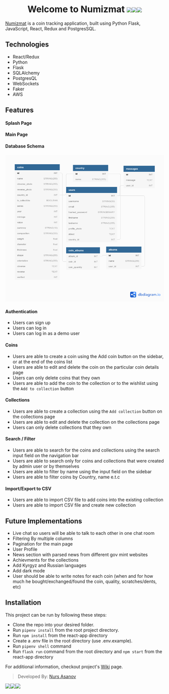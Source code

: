 <div align="center">
   <h1>Welcome to Numizmat <img src="https://media.giphy.com/media/njON3jEmTYHEfRbfsk/giphy.gif" width="25px"><img src="https://media.giphy.com/media/njON3jEmTYHEfRbfsk/giphy.gif" width="25px"><img src="https://media.giphy.com/media/njON3jEmTYHEfRbfsk/giphy.gif" width="25px"> </h1>
</div>

[Numizmat](https://numizmat.herokuapp.com/) is a coin tracking application, built using Python Flask, JavaScript, React, Redux and PostgresSQL.

## Technologies

-   React/Redux
-   Python
-   Flask
-   SQLAlchemy
-   PostgresQL
-   WebSockets
-   Faker
-   AWS

## Features

#### Splash Page

#### Main Page

#### Database Schema

![db](https://github.com/nasanov/numizmat/blob/main/docs/db3.png)

#### Authentication

-   Users can sign up
-   Users can log in
-   Users can log in as a demo user

#### Coins

- Users are able to create a coin using the Add coin button on the sidebar, or at the end of the coins list
- Users are able to edit and delete the coin on the particular coin details page
- Users can only delete coins that they own
- Users are able to add the coin to the collection or to the wishlist using the `Add to collection` button


#### Collections

- Users are able to create a collection using the `Add collection` button on the collections page
- Users are able to edit and delete the collection on the collections page
- Users can only delete collections that they own

#### Search / Filter

- Users are able to search for the coins and collections using the search input field on the navigation bar
- Users are able to search only for coins and collections that were created by admin user or by themselves
- Users are able to filter by name using the input field on the sidebar
- Users are able to filter coins by Country, name e.t.c

#### Import/Export to CSV

- Users are able to import CSV file to add coins into the existing collection
- Users are able to import CSV file and create new collection


## Future Implementations
- Live chat so users will be able to talk to each other in one chat room 
- Filtering By multiple columns
- Pagination for the main page
- User Profile
- News section with parsed news from different gov mint websites
- Achievments for the collections
- Add Kyrgyz and Russian languages
- Add dark mode
- User should be able to write notes for each coin (when and for how much he bought/exchanged/found the coin, quality, scratches/dents, etc)

## Installation

This project can be run by following these steps:

-   Clone the repo into your desired folder.
-   Run `pipenv install` from the root project directory.
-   Run `npm install` from the react-app directory
-   Create a .env file in the root directory (use .env.example).
-   Run `pipenv shell` command
-   Run `flask run` command from the root directory and `npm start` from the react-app directory

For additional information, checkout project's [Wiki](https://github.com/nasanov/numizmat/wiki) page.

> Developed By: [Nurs Asanov](https://github.com/nasanov)

<img src="https://media.giphy.com/media/s9kqO10sLE9smNFM8V/giphy.gif"><img src="https://media.giphy.com/media/s9kqO10sLE9smNFM8V/giphy.gif"><img src="https://media.giphy.com/media/s9kqO10sLE9smNFM8V/giphy.gif">
